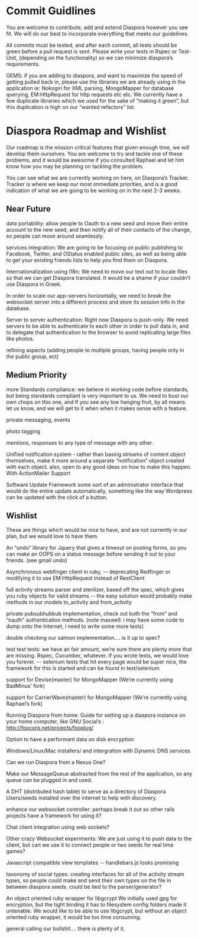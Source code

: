 # Commit Guidlines
You are welcome to contribute, add and extend Diaspora however you see fit.  We will do our best to incorporate everything that meets our guidelines.

All commits must be tested, and after each commit, all tests should be green before a pull request is sent.  Please write your tests in Rspec or Test-Unit, (depending on the functionality) so we can minimize diaspora’s requirements.

GEMS:  if you are adding to diaspora, and want to maximize the speed of getting pulled back in, please use the libraries we are already using in the application  ie: Nokogiri for XML parsing, MongoMapper for database querying, EM:HttpRequest for http requests etc etc.  We currently have a few duplicate libraries which we used for the sake of “making it green”, but this duplication is high on our “wanted refactors” list.


# Diaspora Roadmap and Wishlist

Our roadmap is the mission critical features that given enough time, we will develop them ourselves.  You are welcome to try and tackle one of these problems, and it would be awesome if you consulted Raphael and let him know how you may be planning on tackling the problem.

You can see what we are currently working on here, on Diaspora’s Tracker. Tracker is where we keep our most immediate priorities, and is a good indication of what we are going to be working on in the next 2-3 weeks.

## Near Future

data portability: allow people to Oauth to a new seed and move their entire account to the new seed, and then notify all of their contacts of the change, so people can move around seamlessly.

services integration:  We are going to be focusing on public publishing to Facebook, Twitter, and OStatus enabled public sites, as well as being able to get your existing friends lists to help you find them on Diaspora.

Internationalization using I18n: We need to move our text out to locale files so that we can get Diaspora translated.  It would be a shame if your couldn’t use Diaspora in Greek.

In order to scale our app-servers horizontally, we need to break the websocket server into a different process and store its session info in the database.

Server to server authentication:  Right now Diaspora is push-only.  We need servers to be able to authenticate to each other in order to pull data in, and to delegate that authentication to the browser to avoid replicating large files like photos.

refining aspects (adding people to multiple groups, having people only in the public group, ect) 

## Medium Priority

more Standards compliance: we believe in working code before standards, but being standards compliant is very important to us.  We need to bust our own chops on this one, and If you see any low hanging fruit, by all means let us know, and we will get to it when when it makes sense with a feature.

private messaging, events

photo tagging

mentions, responses to any type of message with any other.

Unified notification system - rather than basing streams of content object themselves, make it more around a separate “notification” object created with each object.  also, open to any good ideas on how to make this happen.  With ActionMailer Support

Software Update Framework
some sort of an administrator interface that would do the entire update automatically, something like the way Wordpress can be updated with the click of a button.




## Wishlist
These are things which would be nice to have, and are not currently in our plan, but we would love to have them.

An “undo” library for Jquery that gives a timeout on posting forms, so you can make an OOPS on a status message before sending it out to your friends. (see gmail undo)

Asynchronous  webfinger client in ruby,
-- deprecating Redfinger or modifying it to use EM:HttpRequest instead of RestClient


full activity streams parser and sterilizer, based off the spec, which gives you ruby objects for valid streams
-- the easy solution would probably make methods in our models to_activity and from_activity


private pubsubhubbub implementation, check out both the “from” and “oauth” authentication methods. (note maxwell: i may have some code to dump onto the Internet, i need to write some more tests)

double checking our salmon implementation.... is it up to spec?

test test tests: we have an fair amount, we’re sure there are plenty more that are missing.  Rspec, Cucumber, whatever.  If you wrote tests, we would love you forever.
-- selenium tests that hit every page would be super nice, the framework for this is started and can be found in test/selenium

support for Devise(master) for MongoMapper (We’re currently using BadMinus’ fork)

support for CarrierWave(master) for MongoMapper (We’re currently using Raphael’s fork)


Running Diaspora from home:
Guide for setting up a diaspora instance on your home computer, like GNU Social’s :			http://foocorp.net/projects/fooplug/

Option to have a performant data on disk encryption

Windows/Linux/Mac installers/ and intergration with Dynamic DNS services

Can we run Diaspora from a Nexus One?


Make our MessageQueue abstracted from the rest of the application, so any queue can be plugged in and used.

A DHT (distributed hash table) to serve as a directory of Diaspora Users/seeds installed over the internet to help with discovery.

enhance our websocket controller: perhaps break it out so other rails projects have a framework for using it?

Chat client integration using web sockets?

Other crazy Websocket experiments:  We are just using it to push data to the client, but can we use it to connect people or two seeds for real time games?


Javascript compatible view templates
-- handlebars.js looks promising

taxonomy of social types:  creating interfaces for all of the activity stream types, so people could make and send their own types on the file in between diaspora seeds.  could be tied to the parser/generator?

An object oriented ruby wrapper for libgcrypt
We initially used gpg for encryption, but the tight binding it has to filesystem config folders made it untenable.  We would like to be able to use libgcrypt, but without an object oriented ruby wrapper, it would be too time consuming.


general calling our bullshit.... there is plenty of it.


